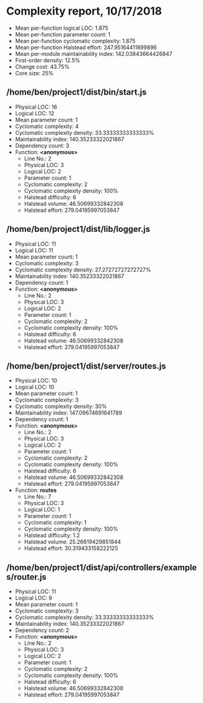 # Complexity report, 10/17/2018

* Mean per-function logical LOC: 1.875
* Mean per-function parameter count: 1
* Mean per-function cyclomatic complexity: 1.875
* Mean per-function Halstead effort: 247.95164411899896
* Mean per-module maintainability index: 142.03843664426847
* First-order density: 12.5%
* Change cost: 43.75%
* Core size: 25%

## /home/ben/project1/dist/bin/start.js

* Physical LOC: 16
* Logical LOC: 12
* Mean parameter count: 1
* Cyclomatic complexity: 4
* Cyclomatic complexity density: 33.33333333333333%
* Maintainability index: 140.35233322021867
* Dependency count: 3
* Function: **&lt;anonymous>**
    * Line No.: 2
    * Physical LOC: 3
    * Logical LOC: 2
    * Parameter count: 1
    * Cyclomatic complexity: 2
    * Cyclomatic complexity density: 100%
    * Halstead difficulty: 6
    * Halstead volume: 46.50699332842308
    * Halstead effort: 279.04195997053847

## /home/ben/project1/dist/lib/logger.js

* Physical LOC: 11
* Logical LOC: 11
* Mean parameter count: 1
* Cyclomatic complexity: 3
* Cyclomatic complexity density: 27.27272727272727%
* Maintainability index: 140.35233322021867
* Dependency count: 1
* Function: **&lt;anonymous>**
    * Line No.: 2
    * Physical LOC: 3
    * Logical LOC: 2
    * Parameter count: 1
    * Cyclomatic complexity: 2
    * Cyclomatic complexity density: 100%
    * Halstead difficulty: 6
    * Halstead volume: 46.50699332842308
    * Halstead effort: 279.04195997053847

## /home/ben/project1/dist/server/routes.js

* Physical LOC: 10
* Logical LOC: 10
* Mean parameter count: 1
* Cyclomatic complexity: 3
* Cyclomatic complexity density: 30%
* Maintainability index: 147.09674691641789
* Dependency count: 1
* Function: **&lt;anonymous>**
    * Line No.: 2
    * Physical LOC: 3
    * Logical LOC: 2
    * Parameter count: 1
    * Cyclomatic complexity: 2
    * Cyclomatic complexity density: 100%
    * Halstead difficulty: 6
    * Halstead volume: 46.50699332842308
    * Halstead effort: 279.04195997053847
* Function: **routes**
    * Line No.: 7
    * Physical LOC: 3
    * Logical LOC: 1
    * Parameter count: 1
    * Cyclomatic complexity: 1
    * Cyclomatic complexity density: 100%
    * Halstead difficulty: 1.2
    * Halstead volume: 25.26619429851844
    * Halstead effort: 30.319433158222125

## /home/ben/project1/dist/api/controllers/examples/router.js

* Physical LOC: 11
* Logical LOC: 9
* Mean parameter count: 1
* Cyclomatic complexity: 3
* Cyclomatic complexity density: 33.33333333333333%
* Maintainability index: 140.35233322021867
* Dependency count: 2
* Function: **&lt;anonymous>**
    * Line No.: 2
    * Physical LOC: 3
    * Logical LOC: 2
    * Parameter count: 1
    * Cyclomatic complexity: 2
    * Cyclomatic complexity density: 100%
    * Halstead difficulty: 6
    * Halstead volume: 46.50699332842308
    * Halstead effort: 279.04195997053847


